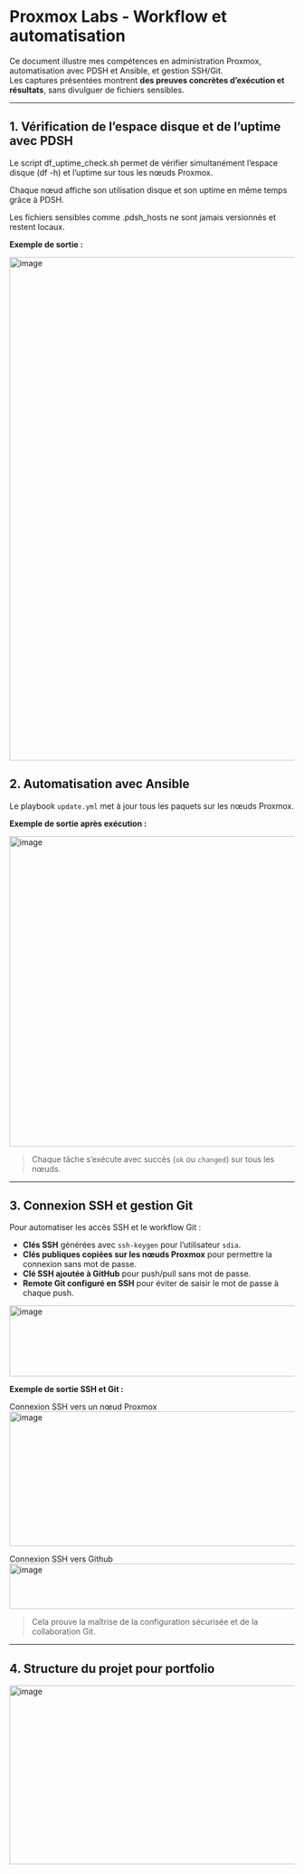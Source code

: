 # Proxmox Labs - Workflow et automatisation

Ce document illustre mes compétences en administration Proxmox, automatisation avec PDSH et Ansible, et gestion SSH/Git.  
Les captures présentées montrent **des preuves concrètes d’exécution et résultats**, sans divulguer de fichiers sensibles.

---

## 1. Vérification de l’espace disque et de l’uptime avec PDSH

Le script df_uptime_check.sh permet de vérifier simultanément l’espace disque (df -h) et l’uptime sur tous les nœuds Proxmox.

Chaque nœud affiche son utilisation disque et son uptime en même temps grâce à PDSH.

Les fichiers sensibles comme .pdsh_hosts ne sont jamais versionnés et restent locaux.

**Exemple de sortie :**

<img width="777" height="889" alt="image" src="https://github.com/user-attachments/assets/ec82167a-f91c-4597-a9b4-a0230cbf2097" />


## 2. Automatisation avec Ansible

Le playbook `update.yml` met à jour tous les paquets sur les nœuds Proxmox.

**Exemple de sortie après exécution :**

<img width="955" height="548" alt="image" src="https://github.com/user-attachments/assets/02ee52f1-cc14-4488-acfd-54a0efd3641d" />


> Chaque tâche s’exécute avec succès (`ok` ou `changed`) sur tous les nœuds.  

---

## 3. Connexion SSH et gestion Git

Pour automatiser les accès SSH et le workflow Git :  

- **Clés SSH** générées avec `ssh-keygen` pour l’utilisateur `sdia`.
- **Clés publiques copiées sur les nœuds Proxmox** pour permettre la connexion sans mot de passe.
- **Clé SSH ajoutée à GitHub** pour push/pull sans mot de passe.
- **Remote Git configuré en SSH** pour éviter de saisir le mot de passe à chaque push. 

<img width="781" height="125" alt="image" src="https://github.com/user-attachments/assets/ac31f576-3ffc-4f42-afb9-17d3d41e59ba" />

**Exemple de sortie SSH et Git :**

Connexion SSH vers un nœud Proxmox
<img width="911" height="238" alt="image" src="https://github.com/user-attachments/assets/ad438705-67c8-461d-ba19-908021a893b1" />

Connexion SSH vers Github
<img width="924" height="80" alt="image" src="https://github.com/user-attachments/assets/bcccd7bc-6a58-4d3b-bb55-a3f07673f720" />


> Cela prouve la maîtrise de la configuration sécurisée et de la collaboration Git.

---

## 4. Structure du projet pour portfolio

<img width="753" height="316" alt="image" src="https://github.com/user-attachments/assets/50f92bde-fb9b-489a-8d3a-a26384e8b835" />

